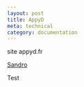 ```yaml
---
layout: post
title: AppyD
meta: technical
category: documentation
---
```

site appyd.fr

[Sandro](<Symbaroum/Sandro.md>)

Test